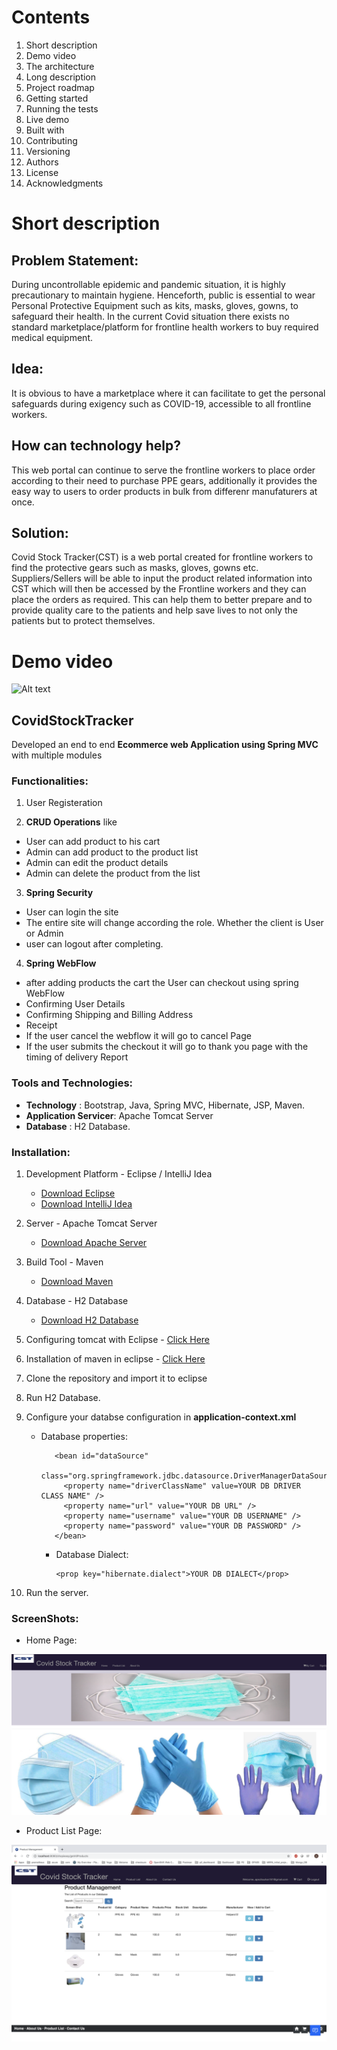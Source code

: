 # Contents

1.  Short description
2.  Demo video
3.  The architecture
4.  Long description
5.  Project roadmap
6.  Getting started
7.  Running the tests
8.  Live demo
9.  Built with
10. Contributing
11. Versioning
12. Authors
13. License
14. Acknowledgments

# Short description

## Problem Statement:
During uncontrollable epidemic and pandemic situation, it is highly precautionary to maintain hygiene. Henceforth, public is essential to wear Personal Protective Equipment such as kits, masks, gloves, gowns, to safeguard their health.
In the current Covid situation there exists no standard marketplace/platform for frontline health workers to buy required medical equipment.
 
## Idea:
It is obvious to have a marketplace where it can facilitate to get the personal safeguards during exigency such as COVID-19, accessible to all frontline workers.
 
## How can technology help?
This web portal can continue to serve the frontline workers to place order according to their need to purchase PPE gears, additionally it provides the easy way to users to order products in bulk from differenr manufaturers at once.
 
## Solution:
Covid Stock Tracker(CST) is a web portal created for frontline workers to find the protective gears such as masks, gloves, gowns etc. Suppliers/Sellers will be able to input the product related information into CST which will then be accessed by the Frontline workers and they can place the orders as required. This can help them to better prepare and to provide quality care to the patients and help save lives to not only the patients but to protect themselves.

# Demo video

 ![Alt text](https://www.youtube.com/watch?v=8sEVY37aIoE)

## CovidStockTracker 


Developed an end to end **Ecommerce web Application using Spring MVC** with multiple
modules


### Functionalities:

1. User Registeration

2. **CRUD Operations** like

* User can add product to his cart
* Admin can add product to the product list
* Admin can edit the product details
* Admin can delete the product from the list

3. **Spring Security**

* User can login the site
* The entire site will change according the role. Whether the client is User or Admin
* user can logout after completing.

4. **Spring WebFlow**

* after adding products the cart the User can checkout using spring WebFlow
* Confirming User Details
* Confirming Shipping and Billing Address
* Receipt
* If the user cancel the webflow it will go to cancel Page
* If the user submits the checkout it will go to thank you page with the timing of delivery Report

### Tools and Technologies:

* **Technology** : Bootstrap, Java, Spring MVC, Hibernate, JSP, Maven.
* **Application Servicer**: Apache Tomcat Server
* **Database** : H2 Database.

### Installation:

1. Development Platform - Eclipse / IntelliJ Idea
   * [Download Eclipse](https://www.eclipse.org/downloads/packages/eclipse-ide-java-ee-developers/mars2)
   * [Download IntelliJ Idea](https://www.jetbrains.com/idea/download/#section=windows)
2. Server - Apache Tomcat Server

   * [Download Apache Server](https://tomcat.apache.org/download-90.cgi)

3. Build Tool - Maven

   * [Download Maven](https://maven.apache.org/download.cgi)

4. Database - H2 Database

   * [Download H2 Database](http://www.h2database.com/html/download.html)

5. Configuring tomcat with Eclipse - [Click Here](https://javatutorial.net/run-tomcat-from-eclipse)

6. Installation of maven in eclipse - [Click Here](https://stackoverflow.com/questions/8620127/maven-in-eclipse-step-by-step-installation)

7. Clone the repository and import it to eclipse

8. Run H2 Database.

9. Configure your databse configuration in **application-context.xml**

   * Database properties:


        <!-- database properties DataSource -->

            <bean id="dataSource"
              class="org.springframework.jdbc.datasource.DriverManagerDataSource">
              <property name="driverClassName" value=YOUR DB DRIVER CLASS NAME" />
              <property name="url" value="YOUR DB URL" />
              <property name="username" value="YOUR DB USERNAME" />
              <property name="password" value="YOUR DB PASSWORD" />
            </bean>

      * Database Dialect:

            <prop key="hibernate.dialect">YOUR DB DIALECT</prop>

10. Run the server.

### ScreenShots:

* Home Page:

![Alt text](https://github.com/a0309nkita/CovidStockTracker/blob/master/src/main/webapp/WEB-INF/resource/images/homepage.png "Home Page")

* Product List Page:

![Alt text](https://github.com/a0309nkita/CovidStockTracker/blob/master/src/main/webapp/WEB-INF/resource/images/ProductList.png "Product List Page")
